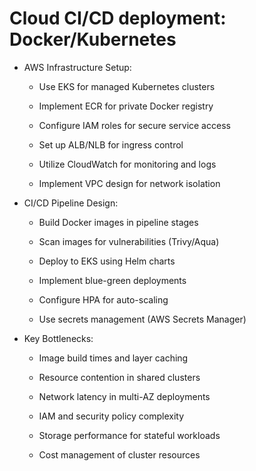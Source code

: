 # Cloud CI/CD deployment:   Docker/Kubernetes 

- AWS Infrastructure Setup:

  - Use EKS for managed Kubernetes clusters

  - Implement ECR for private Docker registry

  - Configure IAM roles for secure service access

  - Set up ALB/NLB for ingress control

  - Utilize CloudWatch for monitoring and logs

  - Implement VPC design for network isolation

- CI/CD Pipeline Design:

  - Build Docker images in pipeline stages

  - Scan images for vulnerabilities (Trivy/Aqua)

  - Deploy to EKS using Helm charts

  - Implement blue-green deployments

  - Configure HPA for auto-scaling

  - Use secrets management (AWS Secrets Manager)

- Key Bottlenecks:

  - Image build times and layer caching

  - Resource contention in shared clusters

  - Network latency in multi-AZ deployments

  - IAM and security policy complexity

  - Storage performance for stateful workloads

  - Cost management of cluster resources
